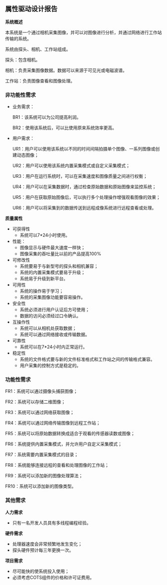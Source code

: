 ## 属性驱动设计报告

**系统概述**

本系统是一个通过相机采集图像，并可以对图像进行分析，并通过网络进行工作站传输的系统。

系统由探头、相机、工作站组成。

探头：包含相机。

相机：负责采集图像数据。数据可以来源于可见光或电磁波谱。

工作站：负责图像查看和图像处理。

### 非功能性需求

- 业务需求：

  BR1：该系统可以为公司提高利润。

  BR2：使用该系统后，可以比使用原来系统效率更高。

- 用户需求：

  UR1：用户可以使用该系统以不同的时间间隔拍摄单个图像、一系列图像或创建动态图像；

  UR2：用户可以使用该系统内置采集模式或自定义采集模式；

  UR3：用户在运行系统时，可以在采集速度和图像质量之间进行权衡；

  UR4：用户可以在采集数据时，通过检查原始数据和原始图像来监控系统；

  UR5：用户在获取原始图像后，可以执行多个处理操作增强观看图像的效果；

  UR6：用户可以将采集到的数据传送到远程成像系统进行远程查看或处理。

**质量属性**

- 可获得性
  - 系统可以7*24小时使用。
- 性能：
  - 图像显示与硬件最大速度一样快；
  - 图像采集的吞吐量比以前的产品提高100%
- 可修改性
  - 系统要易于与新型号的探头和相机兼容；
  - 系统的内置采集模式要易于升级；
  - 系统易于升级到新平台。
- 可用性
  - 系统的操作易于学习；
  - 系统的采集图像功能要容易操作。
- 安全性
  - 系统必须进行用户认证后方可使用；
  - 数据的访问必须经过口令确认。
- 互操作性
  - 系统可以从相机处获取数据；
  - 系统可以通过网络接收或传输数据。
- 可靠性
  - 系统可以在7*24小时内正常运行。
- 稳定性
  - 系统的文件格式要与新的文件标准格式和工作站之间的传输格式兼容。
  - 用户采集的控制方式是稳定的。

### 功能性需求

FR1：系统可以通过摄像头捕获图像；

FR2：系统可以存储二维图像；

FR3：系统可以通过网络获取图像；

FR4：系统可以通过网络传输图像到远程工作站；

FR5：系统可以将原始数据转换成适合于观看的传感器读数或图像；

FR6：系统提供内置采集模式，并允许用户自定义采集模式；

FR7：系统需要内置采集模式的目录；

FR8：系统能够连接远程的查看和处理图像的工作站；

FR9：系统可以添加新的图像处理算法；

FR10：系统可以添加新的图像类型。

### 其他需求

**人力需求**

- 只有一名开发人员具有多线程编程经验。

**硬件需求**

- 处理器速度会非常频繁地发生变化；
- 探头硬件预计每三年更换一次。

**项目需求**

- 尽可能快的使系统投入使用；
- 必须考虑COTS组件的价格和许可证费用。

